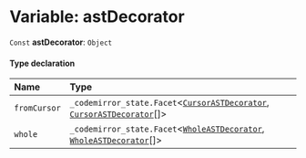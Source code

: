 # Variable: astDecorator

`Const` **astDecorator**: `Object`

#### Type declaration

| Name | Type |
| :------ | :------ |
| `fromCursor` | `_codemirror_state.Facet`<[`CursorASTDecorator`](/auto-docs/coze-editor/types/CursorASTDecorator.md), [`CursorASTDecorator`](/auto-docs/coze-editor/types/CursorASTDecorator.md)\[]> |
| `whole` | `_codemirror_state.Facet`<[`WholeASTDecorator`](/auto-docs/coze-editor/types/WholeASTDecorator.md), [`WholeASTDecorator`](/auto-docs/coze-editor/types/WholeASTDecorator.md)\[]> |
